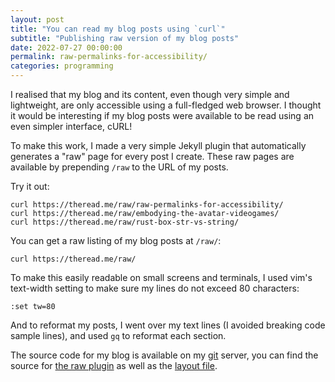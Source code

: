 ```yaml
---
layout: post
title: "You can read my blog posts using `curl`"
subtitle: "Publishing raw version of my blog posts"
date: 2022-07-27 00:00:00
permalink: raw-permalinks-for-accessibility/
categories: programming
---
```


I realised that my blog and its content, even though very simple and
lightweight, are only accessible using a full-fledged web browser. I thought it
would be interesting if my blog posts were available to be read using an even
simpler interface, cURL!

To make this work, I made a very simple Jekyll plugin that automatically
generates a "raw" page for every post I create. These raw pages are available by
prepending `/raw` to the URL of my posts.

Try it out:

```
curl https://theread.me/raw/raw-permalinks-for-accessibility/
curl https://theread.me/raw/embodying-the-avatar-videogames/
curl https://theread.me/raw/rust-box-str-vs-string/
```

You can get a raw listing of my blog posts at `/raw/`:

```
curl https://theread.me/raw/
```

To make this easily readable on small screens and terminals, I used vim's
text-width setting to make sure my lines do not exceed 80 characters:

```
:set tw=80
```

And to reformat my posts, I went over my text lines (I avoided breaking code
sample lines), and used `gq` to reformat each section.

The source code for my blog is available on my
[git](https://git.theread.me/thereadme/theread.me) server, you can find the source
for [the raw
plugin](https://git.theread.me/thereadme/theread.me/src/branch/master/_plugins/raw.rb)
as well as the [layout
file](https://git.theread.me/thereadme/theread.me/src/branch/master/_layouts/raw.html).
